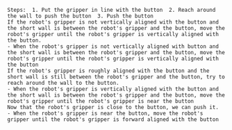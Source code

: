 
    Steps:  1. Put the gripper in line with the button  2. Reach around the wall to push the button  3. Push the button
    If the robot's gripper is not vertically aligned with the button and the short wall is between the robot's gripper and the button, move the robot's gripper until the robot's gripper is vertically aligned with the button.
    - When the robot's gripper is not vertically aligned with button and the short wall is between the robot's gripper and the button, move the robot's gripper until the robot's gripper is vertically aligned with the button
    If the robot's gripper is roughly aligned with the button and the short wall is still between the robot's gripper and the button, try to reach around the wall to the button.
    - When the robot's gripper is vertically aligned with the button and the short wall is between the robot's gripper and the button, move the robot's gripper until the robot's gripper is near the button
    Now that the robot's gripper is close to the button, we can push it.
    - When the robot's gripper is near the button, move the robot's gripper until the robot's gripper is forward aligned with the button